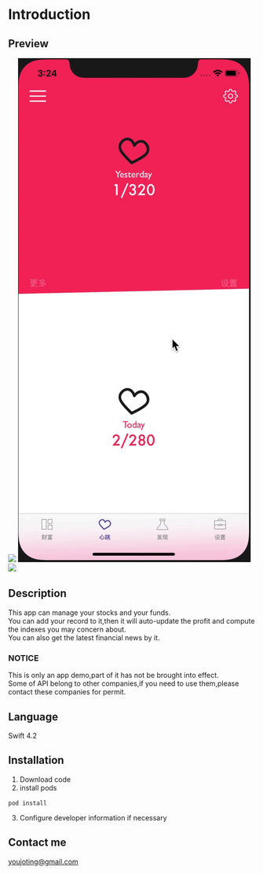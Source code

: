 # Introduction
## Preview
![](https://github.com/JotingYou/Simple/raw/master/Preview/main.gif)
![](https://github.com/JotingYou/Simple/raw/master/Preview/heart.gif)
![](https://github.com/JotingYou/Simple/raw/master/Preview/news.gif)
## Description
This app can manage your stocks and your funds.<br />
You can add your record to it,then it will auto-update the profit and compute the indexes you may concern about.<br />
You can also get the latest financial news by it.<br />
### NOTICE
This is only an app demo,part of it has not be brought into effect.<br />
Some of API belong to other companies,if you need to use them,please contact these companies for permit.
## Language
Swift 4.2
## Installation
1. Download code
2. install pods
```shell
pod install
```
3. Configure developer information if necessary
## Contact me
 [youjoting@gmail.com](mailto:youjoting@gmail.com)
